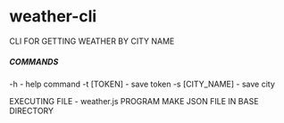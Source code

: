 # weather-cli
CLI FOR GETTING WEATHER BY CITY NAME

##### COMMANDS #####
-h - help command
-t [TOKEN] - save token
-s [CITY_NAME] - save city

EXECUTING FILE - weather.js
PROGRAM MAKE JSON FILE IN BASE DIRECTORY
